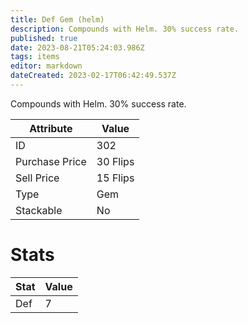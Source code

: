 ```yaml
---
title: Def Gem (helm)
description: Compounds with Helm. 30% success rate.
published: true
date: 2023-08-21T05:24:03.986Z
tags: items
editor: markdown
dateCreated: 2023-02-17T06:42:49.537Z
---
```


Compounds with Helm. 30% success rate.

|Attribute|Value|
|-|-|
|ID|302|
|Purchase Price|30 Flips|
|Sell Price|15 Flips|
|Type|Gem|
|Stackable|No|

# Stats
|Stat|Value|
|-|-|
|Def|7|
